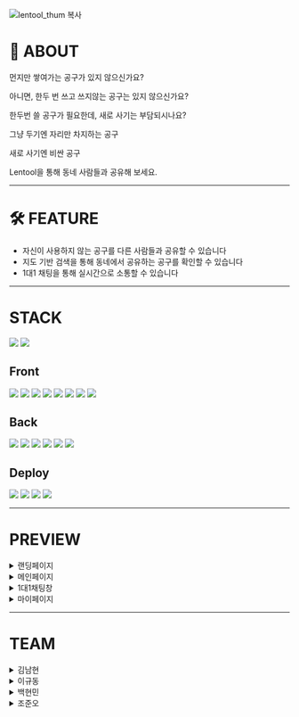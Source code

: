 
![lentool_thum 복사](https://user-images.githubusercontent.com/96006602/168722396-0a9ef415-637e-4227-9b1d-8a94b451b1d8.png)

# 📌 ABOUT


<!-- <img align="right" src="https://user-images.githubusercontent.com/89336050/168533727-d4340527-b232-4a7b-8e6c-2f2c194b9649.png">
 -->
먼지만 쌓여가는 공구가 있지 않으신가요?

아니면, 한두 번 쓰고 쓰지않는 공구는 있지 않으신가요?

한두번 쓸 공구가 필요한데, 새로 사기는 부담되시나요?

그냥 두기엔 자리만 차지하는 공구

새로 사기엔 비싼 공구

Lentool을 통해 동네 사람들과 공유해 보세요.
***


# 🛠 FEATURE
* 자신이 사용하지 않는 공구를 다른 사람들과 공유할 수 있습니다
* 지도 기반 검색을 통해 동네에서 공유하는 공구를 확인할 수 있습니다
* 1대1 채팅을 통해 실시간으로 소통할 수 있습니다

***

# STACK

<span>
<img src="https://img.shields.io/badge/github-181717?style=for-the-badge&logo=github&logoColor=white">
<img src="https://img.shields.io/badge/notion-000000?style=for-the-badge&logo=notion&logoColor=white">
</span>
</br>

Front
---
<span>
<img src="https://img.shields.io/badge/Typescript-E34F26?style=for-the-badge&logo=Typescript&logoColor=white">
<img src="https://img.shields.io/badge/html5-E34F26?style=for-the-badge&logo=html5&logoColor=white">
<img src="https://img.shields.io/badge/javascript-F7DF1E?style=for-the-badge&logo=javascript&logoColor=white">
<img src="https://img.shields.io/badge/react-61DAFB?style=for-the-badge&logo=react&logoColor=white">
<img src="https://img.shields.io/badge/redux toolkit-714ABC?style=for-the-badge&logo=redux toolkit&logoColor=white">  
<img src="https://img.shields.io/badge/rtk query-764ACC?style=for-the-badge&logo=rtk query&logoColor=white"> 
<img src="https://img.shields.io/badge/css-1572B6?style=for-the-badge&logo=css&logoColor=white">
<img src="https://img.shields.io/badge/tailwind css-1572B6?style=for-the-badge&logo=tailwind css&logoColor=white"> 

</span>
</br>

Back
---
<span>
<img src="https://img.shields.io/badge/socket.io-339933?style=for-the-badge&logo=socket.io&logoColor=white">
<img src="https://img.shields.io/badge/node.js-339933?style=for-the-badge&logo=Node.js&logoColor=white">
<img src="https://img.shields.io/badge/express-000000?style=for-the-badge&logo=express&logoColor=white">
<img src="https://img.shields.io/badge/sequelize-52B0E7?style=for-the-badge&logo=sequelize&logoColor=white">
<img src="https://img.shields.io/badge/mysql-4479A1?style=for-the-badge&logo=mysql&logoColor=white">
<img src="https://img.shields.io/badge/json web tokens-000000?style=for-the-badge&logo=json web tokens&logoColor=white"></span>
</span>
</br>

Deploy
---
<span>
<img src="https://img.shields.io/badge/aws s3-000000?style=for-the-badge&logo=aws s3&logoColor=white">
<img src="https://img.shields.io/badge/aws ec2-000000?style=for-the-badge&logo=aws ec2&logoColor=white">
<img src="https://img.shields.io/badge/aws cloudfront-000000?style=for-the-badge&logo=aws cloudfront&logoColor=white">
<img src="https://img.shields.io/badge/aws route53-000000?style=for-the-badge&logo=aws route53&logoColor=white">


</span>
</br>


***

# PREVIEW

<details>
<summary>랜딩페이지</summary>
<div markdown="1">  
  
![로그인전 메인화면](https://user-images.githubusercontent.com/89336050/168532171-a829af8b-c6b2-4b3c-a14f-be39f8037620.gif)

  
</div>
</details>

<details>
<summary>메인페이지</summary>
<div markdown="1">  
  
![메인 페이지](https://user-images.githubusercontent.com/89336050/168541251-26152672-81a4-47e3-a96f-6bee276f0743.gif)

  
</div>
</details>

<details>
<summary>1대1채팅창</summary>
<div markdown="1">  
  
![채팅방 주인시점](https://user-images.githubusercontent.com/89336050/168533283-cddf1360-ac4c-496c-b7b7-5024d7f4ea97.gif)

  
</div>
</details>

<details>
<summary>마이페이지</summary>
<div markdown="1">  
  
![마이페이지](https://user-images.githubusercontent.com/89336050/168533306-363a5732-9194-4383-8a6e-42b69dba0722.gif)

  
</div>
</details>

***

# TEAM

<details>
<summary>김남현</summary>
<div markdown="1">       

Position: Front-End

* 로그인, 랜딩 페이지 제작, 채팅창 구현, Navbar 컴포넌트 제작,
* Kakao maps API를 활용한 지도 제작 
* 게시 글 작성 페이지 제작
* 공구 아이콘을 기반으로 한 카테고리화된 검색 창 구현 

</div>
</details>

<details>
<summary>이규동</summary>
<div markdown="1">       

Position: Front-End

* 회원가입, 회원탈퇴, 회원정보 수정 페이지 제작 (이메일,닉네임 중복확인)
* 마이페이지 구현, 회원정보, 프로필 사진 수정 구현
* 내가 올린 게시 글 구현, 세부 페이지 이동, 수정, 삭제 기능 구현, 
* Daum Address API, Kakao Maps API을 활용한 위도,경도,주소값 추출 후 서버로 전달
* 페이지 라우팅(React-Router-Dom)

</div>
</details>

<details>
<summary>백현민</summary>
<div markdown="1">       

Positon: Back-End

* 회원가입, 로그인/로그아웃, 회원탈퇴 등 유저 기본 기능
* Socket.io를 이용한 채팅창 구현
* 위도 경도 데이터를 활용한 user의 위치 10km 반경의 필터된 게시물을 분류
* 카카오 소셜 로그인 구현 

</div>
</details>

<details>
<summary>조준오</summary>
<div markdown="1">       

Position: Back-End

* 회원가입, 로그인/로그아웃, 회원탈퇴 등 유저 기본 기능
* 서버 EC2 배포, AWS Pipeline 설정
* https 인증서 발급 및 배포

</div>
</details>

